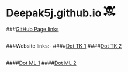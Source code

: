 # Deepak5j.github.io [![Build Status](https://github.com/Deepak5j/Deepak5j.github.io/blob/master/images/Skull-32x32.png)](https://deepak5j.github.io)


###[GitHub Page links](https://deepak5j.github.io)

##

###Website links:-
####[Dot TK 1](http://www.indiansuperheroes.tk)
####[Dot TK 2](http://indiansuperheroes.tk)

##

####[Dot ML 1](http://www.indiansuperheroes.ml)
####[Dot ML 2](http://indiansuperheroes.ml)
